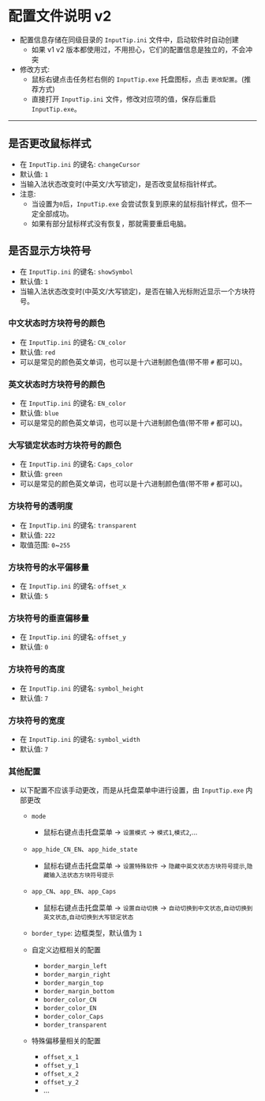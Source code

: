 # 配置文件说明 v2

- 配置信息存储在同级目录的 `InputTip.ini` 文件中，启动软件时自动创建
  - 如果 v1 v2 版本都使用过，不用担心，它们的配置信息是独立的，不会冲突
- 修改方式:
  - 鼠标右键点击任务栏右侧的 `InputTip.exe` 托盘图标，点击 `更改配置`。(推荐方式)
  - 直接打开 `InputTip.ini` 文件，修改对应项的值，保存后重启 `InputTip.exe`。

---

## 是否更改鼠标样式

- 在 `InputTip.ini` 的键名: `changeCursor`
- 默认值: `1`
- 当输入法状态改变时(中英文/大写锁定)，是否改变鼠标指针样式。
- 注意:
  - 当设置为`0`后，`InputTip.exe` 会尝试恢复到原来的鼠标指针样式，但不一定全部成功。
  - 如果有部分鼠标样式没有恢复，那就需要重启电脑。

## 是否显示方块符号

- 在 `InputTip.ini` 的键名: `showSymbol`
- 默认值: `1`
- 当输入法状态改变时(中英文/大写锁定)，是否在输入光标附近显示一个方块符号。

### 中文状态时方块符号的颜色

- 在 `InputTip.ini` 的键名: `CN_color`
- 默认值: `red`
- 可以是常见的颜色英文单词，也可以是十六进制颜色值(带不带 `#` 都可以)。

### 英文状态时方块符号的颜色

- 在 `InputTip.ini` 的键名: `EN_color`
- 默认值: `blue`
- 可以是常见的颜色英文单词，也可以是十六进制颜色值(带不带 `#` 都可以)。

### 大写锁定状态时方块符号的颜色

- 在 `InputTip.ini` 的键名: `Caps_color`
- 默认值: `green`
- 可以是常见的颜色英文单词，也可以是十六进制颜色值(带不带 `#` 都可以)。

### 方块符号的透明度

- 在 `InputTip.ini` 的键名: `transparent`
- 默认值: `222`
- 取值范围: `0`~`255`

### 方块符号的水平偏移量

- 在 `InputTip.ini` 的键名: `offset_x`
- 默认值: `5`

### 方块符号的垂直偏移量

- 在 `InputTip.ini` 的键名: `offset_y`
- 默认值: `0`

### 方块符号的高度

- 在 `InputTip.ini` 的键名: `symbol_height`
- 默认值: `7`

### 方块符号的宽度

- 在 `InputTip.ini` 的键名: `symbol_width`
- 默认值: `7`

### 其他配置

- 以下配置不应该手动更改，而是从托盘菜单中进行设置，由 `InputTip.exe` 内部更改

  - `mode`
    - 鼠标右键点击托盘菜单 -> `设置模式` -> `模式1`,`模式2`,...
  - `app_hide_CN_EN`、`app_hide_state`
    - 鼠标右键点击托盘菜单 -> `设置特殊软件` -> `隐藏中英文状态方块符号提示`,`隐藏输入法状态方块符号提示`
  - `app_CN`、`app_EN`、`app_Caps`
    - 鼠标右键点击托盘菜单 -> `设置自动切换` -> `自动切换到中文状态`,`自动切换到英文状态`,`自动切换到大写锁定状态`
  - `border_type`: 边框类型，默认值为 `1`
  - 自定义边框相关的配置

    - `border_margin_left`
    - `border_margin_right`
    - `border_margin_top`
    - `border_margin_bottom`
    - `border_color_CN`
    - `border_color_EN`
    - `border_color_Caps`
    - `border_transparent`

  - 特殊偏移量相关的配置
    - `offset_x_1`
    - `offset_y_1`
    - `offset_x_2`
    - `offset_y_2`
    - ...
